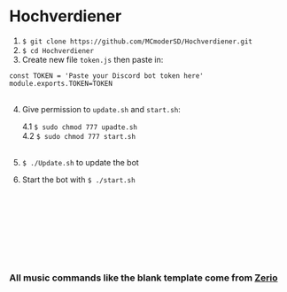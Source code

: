 # Hochverdiener


1. `$ git clone https://github.com/MCmoderSD/Hochverdiener.git`
2. `$ cd Hochverdiener`
3. Create new file `token.js` then paste in:<br>


`const TOKEN = 'Paste your Discord bot token here'`<br>
`module.exports.TOKEN=TOKEN`<br><br>


4. Give permission to `update.sh` and `start.sh`:<br>

	4.1 `$ sudo chmod 777 upadte.sh`<br>
	4.2 `$ sudo chmod 777 start.sh`<br><br>

5. `$ ./Update.sh` to update the bot<br>

6. Start the bot with `$ ./start.sh`<br><br><br><br><br><br><br><br><br>

### All music commands like the blank template come from [Zerio](https://github.com/ZerioDev/Music-bot "Zerio")
